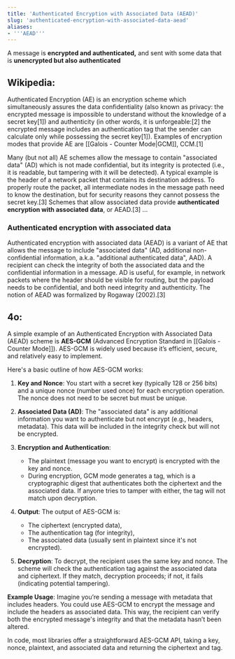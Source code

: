 ```yaml
---
title: 'Authenticated Encryption with Associated Data (AEAD)'
slug: 'authenticated-encryption-with-associated-data-aead'
aliases:
- '''AEAD'''
---
```


A message is **encrypted and authenticated,** and sent with some data that is **unencrypted but also authenticated**

## Wikipedia:

Authenticated Encryption (AE) is an encryption scheme which simultaneously assures the data confidentiality (also known as privacy: the encrypted message is impossible to understand without the knowledge of a secret key[1]) and authenticity (in other words, it is unforgeable:[2] the encrypted message includes an authentication tag that the sender can calculate only while possessing the secret key[1]). Examples of encryption modes that provide AE are [[Galois - Counter Mode|GCM]], CCM.[1]

Many (but not all) AE schemes allow the message to contain "associated data" (AD) which is not made confidential, but its integrity is protected (i.e., it is readable, but tampering with it will be detected). A typical example is the header of a network packet that contains its destination address. To properly route the packet, all intermediate nodes in the message path need to know the destination, but for security reasons they cannot possess the secret key.[3] Schemes that allow associated data provide **authenticated encryption with associated data**, or AEAD.[3]
...
### Authenticated encryption with associated data
Authenticated encryption with associated data (AEAD) is a variant of AE that allows the message to include "associated data" (AD, additional non-confidential information, a.k.a. "additional authenticated data", AAD). A recipient can check the integrity of both the associated data and the confidential information in a message. AD is useful, for example, in network packets where the header should be visible for routing, but the payload needs to be confidential, and both need integrity and authenticity. The notion of AEAD was formalized by Rogaway (2002).[3] 
## 4o:
A simple example of an Authenticated Encryption with Associated Data (AEAD) scheme is **AES-GCM** (Advanced Encryption Standard in [[Galois - Counter Mode]]). AES-GCM is widely used because it’s efficient, secure, and relatively easy to implement.

Here's a basic outline of how AES-GCM works:

1. **Key and Nonce**: You start with a secret key (typically 128 or 256 bits) and a unique nonce (number used once) for each encryption operation. The nonce does not need to be secret but must be unique.

2. **Associated Data (AD)**: The "associated data" is any additional information you want to authenticate but not encrypt (e.g., headers, metadata). This data will be included in the integrity check but will not be encrypted.

3. **Encryption and Authentication**:
   - The plaintext (message you want to encrypt) is encrypted with the key and nonce.
   - During encryption, GCM mode generates a tag, which is a cryptographic digest that authenticates both the ciphertext and the associated data. If anyone tries to tamper with either, the tag will not match upon decryption.

4. **Output**: The output of AES-GCM is:
   - The ciphertext (encrypted data),
   - The authentication tag (for integrity),
   - The associated data (usually sent in plaintext since it's not encrypted).

5. **Decryption**: To decrypt, the recipient uses the same key and nonce. The scheme will check the authentication tag against the associated data and ciphertext. If they match, decryption proceeds; if not, it fails (indicating potential tampering).

**Example Usage**:
Imagine you’re sending a message with metadata that includes headers. You could use AES-GCM to encrypt the message and include the headers as associated data. This way, the recipient can verify both the encrypted message's integrity and that the metadata hasn’t been altered.

In code, most libraries offer a straightforward AES-GCM API, taking a key, nonce, plaintext, and associated data and returning the ciphertext and tag.